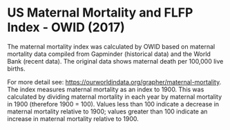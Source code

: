 # US Maternal Mortality and FLFP Index - OWID (2017)

The maternal mortality index was calculated by OWID based on maternal mortality data compiled from Gapminder (historical data) and the World Bank (recent data). The original data shows maternal death per 100,000 live births.

For more detail see: https://ourworldindata.org/grapher/maternal-mortality.
The index measures maternal mortality as an index to 1900. This was calculated by dividing maternal mortality in each year by maternal mortality in 1900 (therefore 1900 = 100). Values less than 100 indicate a decrease in maternal mortality relative to 1900; values greater than 100 indicate an increase in maternal mortality relative to 1900.